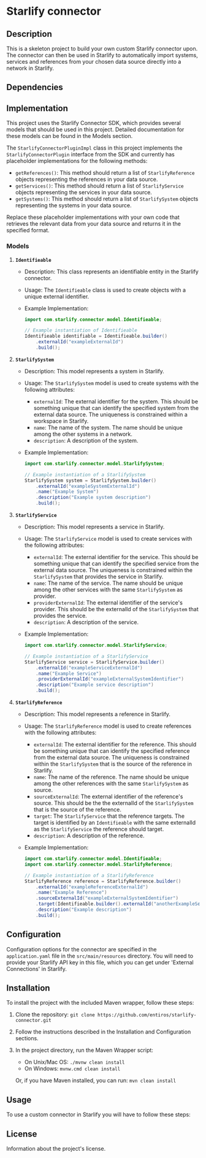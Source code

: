 # Starlify connector

## Description

This is a skeleton project to build your own custom Starlify connector upon. The connector can then be used in Starlify to automatically import systems, services and references from your chosen data source directly into a network in Starlify.

## Dependencies

## Implementation

This project uses the Starlify Connector SDK, which provides several models that should be used in this project. Detailed documentation for these models can be found in the Models section.

The `StarlifyConnectorPluginImpl` class in this project implements the `StarlifyConnectorPlugin` interface from the SDK and currently has placeholder implementations for the following methods:

- `getReferences()`: This method should return a list of `StarlifyReference` objects representing the references in your data source.
- `getServices()`: This method should return a list of `StarlifyService` objects representing the services in your data source.
- `getSystems()`: This method should return a list of `StarlifySystem` objects representing the systems in your data source.

Replace these placeholder implementations with your own code that retrieves the relevant data from your data source and returns it in the specified format.

### Models

1. **`Identifieable`**

   - Description: This class represents an identifiable entity in the Starlify connector.
   - Usage: The `Identifieable` class is used to create objects with a unique external identifier.

   - Example Implementation:

     ```java
     import com.starlify.connector.model.Identifieable;

     // Example instantiation of Identifieable
     Identifieable identifiable = Identifieable.builder()
         .externalId("exampleExternalId")
         .build();
     ```

2. **`StarlifySystem`**

   - Description: This model represents a system in Starlify.
   - Usage: The `StarlifySystem` model is used to create systems with the following attributes:

     - `externalId`: The external identifier for the system. This should be something unique that can identify the specified system from the external data source. The uniqueness is constrained within a workspace in Starlify.
     - `name`: The name of the system. The name should be unique among the other systems in a network.
     - `description`: A description of the system.

   - Example Implementation:

     ```java
     import com.starlify.connector.model.StarlifySystem;

     // Example instantiation of a StarlifySystem
     StarlifySystem system = StarlifySystem.builder()
         .externalId("exampleSystemExternalId")
         .name("Example System")
         .description("Example system description")
         .build();
     ```

3. **`StarlifyService`**

   - Description: This model represents a service in Starlify.
   - Usage: The `StarlifyService` model is used to create services with the following attributes:

     - `externalId`: The external identifier for the service. This should be something unique that can identify the specified service from the external data source. The uniqueness is constrained within the `StarlifySystem` that provides the service in Starlify.
     - `name`: The name of the service. The name should be unique among the other services with the same `StarlifySystem` as provider.
     - `providerExternalId`: The external identifier of the service's provider. This should be the externalId of the `StarlifySystem` that provides the service.
     - `description`: A description of the service.

   - Example Implementation:

     ```java
     import com.starlify.connector.model.StarlifyService;

     // Example instantiation of a StarlifyService
     StarlifyService service = StarlifyService.builder()
         .externalId("exampleServiceExternalId")
         .name("Example Service")
         .providerExternalId("exampleExternalSystemIdentifier")
         .description("Example service description")
         .build();
     ```

4. **`StarlifyReference`**

   - Description: This model represents a reference in Starlify.
   - Usage: The `StarlifyReference` model is used to create references with the following attributes:

     - `externalId`: The external identifier for the reference. This should be something unique that can identify the specified reference from the external data source. The uniqueness is constrained within the `StarlifySystem` that is the source of the reference in Starlify.
     - `name`: The name of the reference. The name should be unique among the other references with the same `StarlifySystem` as source.
     - `sourceExternalId`: The external identifier of the reference's source. This should be the the externalId of the `StarlifySystem` that is the source of the reference.
     - `target`: The `StarlifyService` that the reference targets. The target is identified by an `Identifieable` with the same externalId as the `StarlifyService` the reference should target.
     - `description`: A description of the reference.

   - Example Implementation:

     ```java
     import com.starlify.connector.model.Identifieable;
     import com.starlify.connector.model.StarlifyReference;

     // Example instantiation of a StarlifyReference
     StarlifyReference reference = StarlifyReference.builder()
         .externalId("exampleReferenceExternalId")
         .name("Example Reference")
         .sourceExternalId("exampleExternalSystemIdentifier")
         .target(Identifieable.builder().externalId("anotherExampleServiceExternalId").build())
         .description("Example description")
         .build();
     ```

## Configuration

Configuration options for the connector are specified in the `application.yaml` file in the `src/main/resources` directory. You will need to provide your Starlify API key in this file, which you can get under 'External Connections' in Starlify.

## Installation

To install the project with the included Maven wrapper, follow these steps:

1. Clone the repository: `git clone https://github.com/entiros/starlify-connector.git`
2. Follow the instructions described in the Installation and Configuration sections.
3. In the project directory, run the Maven Wrapper script:

   - On Unix/Mac OS: `./mvnw clean install`
   - On Windows: `mvnw.cmd clean install`

   Or, if you have Maven installed, you can run: `mvn clean install`

## Usage

To use a custom connector in Starlify you will have to follow these steps:

## License

Information about the project's license.
